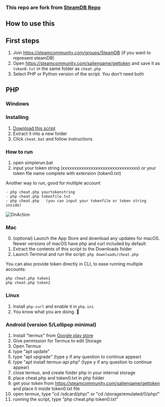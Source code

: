 ### This repo are fork from [SteamDB Repo](https://github.com/SteamDatabase/SalienCheat)

## How to use this
## First steps

1. Join https://steamcommunity.com/groups/SteamDB (if you want to represent steamDB)
2. Open https://steamcommunity.com/saliengame/gettoken and save it as `token0.txt` in the same folder as `cheat.php`
3. Select PHP or Python version of the script. You don't need both

## PHP

### Windows
### Installing
1. [Download this script](https://github.com/SteamDatabase/SalienCheat/archive/master.zip)
2. Extract it into a new folder
3. Click `cheat.bat` and follow instructions

### How to run
1. open simplerun.bat
2. input your token string (xxxxxxxxxxxxxxxxxxxxxxxxxxxxxxxx) or your token file name complete with extension (token0.txt)


Another way to run, good for multiple account              
```
- php cheat.php yourtokenstring             
- php cheat.php tokenfile.txt                  
- php cheat.php   (you can input your tokenfile or token string inside)
```

![OnAction](https://i.imgur.com/6C9bwVC.png)

### Mac

0. (optional) Launch the App Store and download any updates for macOS. Newer versions of macOS have php and curl included by default
1. Extract the contents of this script to the Downloads folder
2. Launch Terminal and run the script: `php downloads/cheat.php`

You can also provide token directly in CLI, to ease running multiple accounts:
```
php cheat.php token1
php cheat.php token2
```

### Linux

1. Install `php-curl` and enable it in `php.ini`
2. You know what you are doing. 🐧

### Android (version 5/Lollipop minimal)

1. Install "termux" from [Google play store](https://play.google.com/store/apps/details?id=com.termux)
2. Give permission for Termux to edit Storage
3. Open Termux
4. type "apt update"
5. type "apt upgrade"  (type y if any question to continue appear)
6. type "apt install termux-api php"  (type y if any question to continue appear)
7. close termux, and create folder php in your internal storage
8. place cheat.php and token0.txt in php folder
9. get your token from https://steamcommunity.com/saliengame/gettoken and place it inside token0.txt file
10. open termux, type "cd /sdcard/php/" or "cd /storage/emulated/0/php/"
11. running the script, type "php cheat.php token0.txt"

